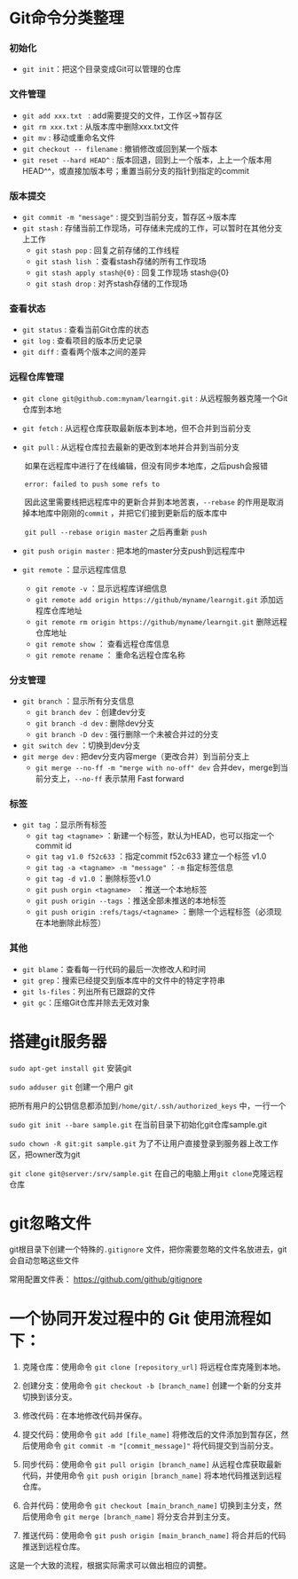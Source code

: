# Git命令分类整理

### 初始化

* `git init`：把这个目录变成Git可以管理的仓库

### 文件管理

* `git add xxx.txt ` : add需要提交的文件，工作区->暂存区
* `git rm xxx.txt`  : 从版本库中删除xxx.txt文件
* `git mv` : 移动或重命名文件
* `git checkout -- filename` : 撤销修改或回到某一个版本
* `git reset --hard HEAD^` : 版本回退，回到上一个版本，上上一个版本用HEAD^^，或直接加版本号；重置当前分支的指针到指定的commit

### 版本提交

* `git commit -m "message"` : 提交到当前分支，暂存区->版本库
* `git stash` : 存储当前工作现场，可存储未完成的工作，可以暂时在其他分支上工作
  * `git stash pop` : 回复之前存储的工作线程
  * `git stash lish` ：查看stash存储的所有工作现场
  * `git stash apply stash@{0}` : 回复工作现场 stash@{0}
  * `git stash drop` : 对齐stash存储的工作现场

### 查看状态

* `git status` : 查看当前Git仓库的状态
* `git log` : 查看项目的版本历史记录
* `git diff` : 查看两个版本之间的差异

### 远程仓库管理

* `git clone git@github.com:mynam/learngit.git` :  从远程服务器克隆一个Git仓库到本地

* `git fetch` : 从远程仓库获取最新版本到本地，但不合并到当前分支

* `git pull` : 从远程仓库拉去最新的更改到本地并合并到当前分支

  ​	如果在远程库中进行了在线编辑，但没有同步本地库，之后push会报错

  ​	`error: failed to push some refs to` 

  ​	因此这里需要线把远程库中的更新合并到本地苦衷，`--rebase` 的作用是取消掉本地库中刚刚的`commit` ，并把它们接到更新后的版本库中

  ​	`git pull --rebase origin master`  之后再重新 `push` 

* `git push origin master` : 把本地的master分支push到远程库中
* `git remote` ：显示远程库信息
  * `git remote -v` ：显示远程库详细信息
  * `git remote add origin https://github/myname/learngit.git` 添加远程库仓库地址
  * `git remote rm origin https://github/myname/learngit.git` 删除远程仓库地址
  * `git remote show` ： 查看远程仓库信息
  * `git remote rename` ： 重命名远程仓库名称

### 分支管理

* `git branch` ：显示所有分支信息
  * `git branch dev` ：创建dev分支
  * `git branch -d dev` :  删除dev分支
  * `git branch -D dev` :  强行删除一个未被合并过的分支
* `git switch dev` ：切换到dev分支
* `git merge dev` : 把dev分支内容merge（更改合并）到当前分支上
  * `git merge --no-ff -m "merge with no-off" dev` 合并dev，merge到当前分支上，`--no-ff` 表示禁用 Fast forward

### 标签

* `git tag` ：显示所有标签
  * `git tag <tagname>` ：新建一个标签，默认为HEAD，也可以指定一个commit id
  * `git tag v1.0 f52c633` ：指定commit f52c633 建立一个标签 v1.0
  * `git tag -a <tagname> -m "message"` ：`-m` 指定标签信息
  * `git tag -d v1.0` ：删除标签v1.0
  * `git push orgin <tagname> ` ：推送一个本地标签
  * `git push origin --tags` ：推送全部未推送的本地标签
  * `git push origin :refs/tags/<tagname>` ：删除一个远程标签（必须现在本地删除此标签）

### 其他

* `git blame`：查看每一行代码的最后一次修改人和时间
* `git grep`：搜索已经提交到版本库中的文件中的特定字符串
* `git ls-files`：列出所有已跟踪的文件
* `git gc`：压缩Git仓库并除去无效对象

# 搭建git服务器

`sudo apt-get install git` 安装git

`sudo adduser git` 创建一个用户 git

把所有用户的公钥信息都添加到`/home/git/.ssh/authorized_keys` 中，一行一个

`sudo git init --bare sample.git` 在当前目录下初始化git仓库sample.git

`sudo chown -R git:git sample.git` 为了不让用户直接登录到服务器上改工作区，把owner改为git

`git clone git@server:/srv/sample.git` 在自己的电脑上用`git clone`克隆远程仓库

# git忽略文件

git根目录下创建一个特殊的`.gitignore` 文件，把你需要忽略的文件名放进去，git会自动忽略这些文件

常用配置文件表： https://github.com/github/gitignore

# 一个协同开发过程中的 Git 使用流程如下：

1. 克隆仓库：使用命令 `git clone [repository_url]` 将远程仓库克隆到本地。

2. 创建分支：使用命令 `git checkout -b [branch_name]` 创建一个新的分支并切换到该分支。

3. 修改代码：在本地修改代码并保存。

4. 提交代码：使用命令 `git add [file_name]` 将修改后的文件添加到暂存区，然后使用命令 `git commit -m "[commit_message]"` 将代码提交到当前分支。

5. 同步代码：使用命令 `git pull origin [branch_name]` 从远程仓库获取最新代码，并使用命令 `git push origin [branch_name]` 将本地代码推送到远程仓库。

6. 合并代码：使用命令 `git checkout [main_branch_name]` 切换到主分支，然后使用命令 `git merge [branch_name]` 将分支合并到主分支。

7. 推送代码：使用命令 `git push origin [main_branch_name]` 将合并后的代码推送到远程仓库。

这是一个大致的流程，根据实际需求可以做出相应的调整。


